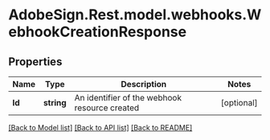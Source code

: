 # AdobeSign.Rest.model.webhooks.WebhookCreationResponse
## Properties

Name | Type | Description | Notes
------------ | ------------- | ------------- | -------------
**Id** | **string** | An identifier of the webhook resource created | [optional] 

[[Back to Model list]](../README.md#documentation-for-models) [[Back to API list]](../README.md#documentation-for-api-endpoints) [[Back to README]](../README.md)

